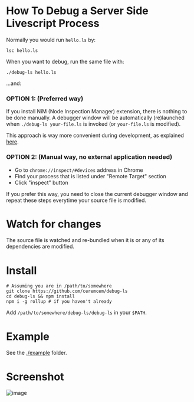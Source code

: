 # How To Debug a Server Side Livescript Process

Normally you would run `hello.ls` by: 

    lsc hello.ls 

When you want to debug, run the same file with:

    ./debug-ls hello.ls

...and:

### OPTION 1: (Preferred way)

If you install NiM (Node Inspection Manager) extension, there is nothing to be done manually. A debugger window will be automatically (re)launched when `./debug-ls your-file.ls` is invoked (or `your-file.ls` is modified). 

This approach is way more convenient during development, as explained [here](https://github.com/gkz/LiveScript/issues/972#issuecomment-695342539).

### OPTION 2: (Manual way, no external application needed)

* Go to `chrome://inspect/#devices` address in Chrome
* Find your process that is listed under "Remote Target" section 
* Click "inspect" button

If you prefer this way, you need to close the current debugger window and repeat these steps everytime your source file is modified.

# Watch for changes 

The source file is watched and re-bundled when it is or any of its dependencies are modified. 

# Install

```
# Assuming you are in /path/to/somewhere
git clone https://github.com/ceremcem/debug-ls
cd debug-ls && npm install
npm i -g rollup # if you haven't already 
```

Add `/path/to/somewhere/debug-ls/debug-ls` in your `$PATH`. 

# Example 

See the [./example](./example) folder. 

# Screenshot

![image](https://user-images.githubusercontent.com/6639874/92029989-0f2d4800-ed6f-11ea-9d16-503114ef400f.png)

